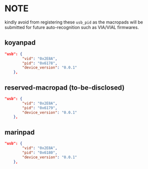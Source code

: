 # NOTE
kindly avoid from registering these `usb_pid` as the macropads will be submitted for future auto-recognition such as VIA/VIAL firmwares.

## koyanpad 
```json 
"usb": {
        "vid": "0x2E8A",
        "pid": "0x6178",
        "device_version": "0.0.1"
    },
```

## reserved-macropad (to-be-disclosed) 
```json 
"usb": {
        "vid": "0x2E8A",
        "pid": "0x6179",
        "device_version": "0.0.1"
    },
```

## marinpad
```json 
"usb": {
        "vid": "0x2E8A",
        "pid": "0x6180",
        "device_version": "0.0.1"
    },
```
